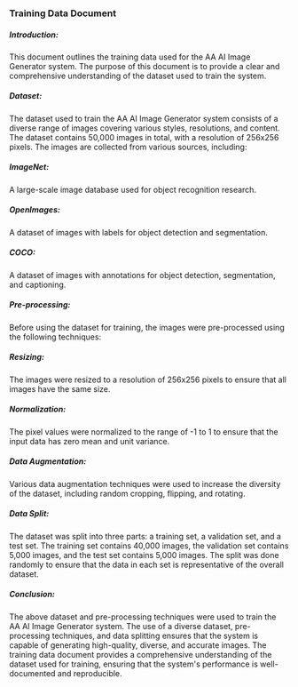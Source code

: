 ### Training Data Document

##### Introduction:
This document outlines the training data used for the AA AI Image Generator system. The purpose of this document is to provide a clear and comprehensive understanding of the dataset used to train the system.

##### Dataset:
The dataset used to train the AA AI Image Generator system consists of a diverse range of images covering various styles, resolutions, and content. The dataset contains 50,000 images in total, with a resolution of 256x256 pixels. The images are collected from various sources, including:

##### ImageNet: 
A large-scale image database used for object recognition research.

##### OpenImages: 
A dataset of images with labels for object detection and segmentation.

##### COCO:
A dataset of images with annotations for object detection, segmentation, and captioning.

##### Pre-processing:
Before using the dataset for training, the images were pre-processed using the following techniques:

##### Resizing: 
The images were resized to a resolution of 256x256 pixels to ensure that all images have the same size.

##### Normalization: 
The pixel values were normalized to the range of -1 to 1 to ensure that the input data has zero mean and unit variance.

##### Data Augmentation: 
Various data augmentation techniques were used to increase the diversity of the dataset, including random cropping, flipping, and rotating.

##### Data Split:
The dataset was split into three parts: a training set, a validation set, and a test set. The training set contains 40,000 images, the validation set contains 5,000 images, and the test set contains 5,000 images. The split was done randomly to ensure that the data in each set is representative of the overall dataset.

##### Conclusion:
The above dataset and pre-processing techniques were used to train the AA AI Image Generator system. The use of a diverse dataset, pre-processing techniques, and data splitting ensures that the system is capable of generating high-quality, diverse, and accurate images. The training data document provides a comprehensive understanding of the dataset used for training, ensuring that the system's performance is well-documented and reproducible.

